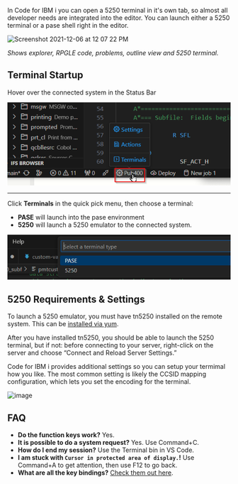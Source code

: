 In Code for IBM i you can open a 5250 terminal in it's own tab, so almost all developer needs are integrated into the editor. You can launch either a 5250 terminal or a pase shell right in the editor.

![Screenshot 2021-12-06 at 12 07 22 PM](https://user-images.githubusercontent.com/3708366/144915006-20d44162-23ec-4f04-beec-889f989cd497.png)

_Shows explorer, RPGLE code, problems, outline view and 5250 terminal._

## Terminal Startup

<!-- panels:start -->

<!-- div:left-panel -->

Hover over the connected system in the Status Bar

<!-- div:right-panel -->

![System Quick Pick menu](../../assets/Terminals_01.png)

<!-- panels:end -->

---

<!-- panels:start -->

<!-- div:left-panel -->

Click  **Terminals** in the quick pick menu, then choose a terminal:

* **PASE** will launch into the pase environment
* **5250** will launch a 5250 emulator to the connected system. 

<!-- div:right-panel -->

![Choose termimal](../../assets/Terminals_02.png)

<!-- panels:end -->

## 5250 Requirements & Settings

To launch a 5250 emulator, you must have tn5250 installed on the remote system. This can be [installed via yum](https://www.seidengroup.com/php-documentation/how-to-set-up-the-ibm-i-open-source-environment/). 

After you have installed tn5250, you should be able to launch the 5250 terminal, but if not: before connecting to your server, right-click on the server and choose “Connect and Reload Server Settings.”

Code for IBM i provides additional settings so you can setup your termimal how you like. The most common setting is likely the CCSID mapping configuration, which lets you set the encoding for the terminal.

![image](https://user-images.githubusercontent.com/3708366/144916702-79ba1d15-ab1f-4248-abed-8b19c84715c9.png)

## FAQ

- **Do the function keys work?** Yes.
- **It is possible to do a system request?** Yes. Use Command+C.
- **How do I end my session?** Use the Terminal bin in VS Code.
- **I am stuck with `Cursor in protected area of display.`!** Use Command+A to get attention, then use F12 to go back.
- **What are all the key bindings?** [Check them out here](https://linux.die.net/man/1/tn5250).
